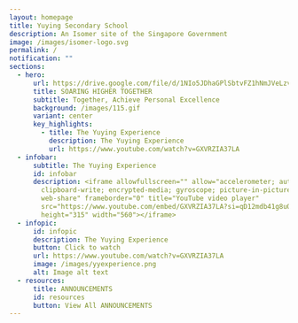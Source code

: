 ```yaml
---
layout: homepage
title: Yuying Secondary School
description: An Isomer site of the Singapore Government
image: /images/isomer-logo.svg
permalink: /
notification: ""
sections:
  - hero:
      url: https://drive.google.com/file/d/1NIo5JDhaGPlSbtvFZ1hNmJVeLzvrqsmo/view?usp=share_link
      title: SOARING HIGHER TOGETHER
      subtitle: Together, Achieve Personal Excellence
      background: /images/115.gif
      variant: center
      key_highlights:
        - title: The Yuying Experience
          description: The Yuying Experience
          url: https://www.youtube.com/watch?v=GXVRZIA37LA
  - infobar:
      subtitle: The Yuying Experience
      id: infobar
      description: <iframe allowfullscreen="" allow="accelerometer; autoplay;
        clipboard-write; encrypted-media; gyroscope; picture-in-picture;
        web-share" frameborder="0" title="YouTube video player"
        src="https://www.youtube.com/embed/GXVRZIA37LA?si=qD12mdb41g8uOjG-"
        height="315" width="560"></iframe>
  - infopic:
      id: infopic
      description: The Yuying Experience
      button: Click to watch
      url: https://www.youtube.com/watch?v=GXVRZIA37LA
      image: /images/yyexperience.png
      alt: Image alt text
  - resources:
      title: ANNOUNCEMENTS
      id: resources
      button: View All ANNOUNCEMENTS
---
```

